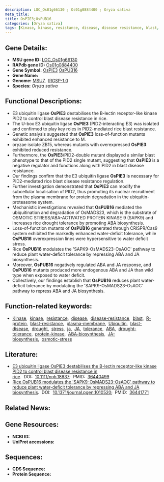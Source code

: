 ```yaml
---
description: LOC_Os01g66130 ; Os01g0884400 ; Oryza sativa
meta_title:
title: OsPIE3;OsPUB16
categories: [Oryza sativa]
tags: [Kinase, kinase, resistance, disease, disease resistance, blast, R protein, blast resistance, plasma membrane, Ubiquitin, blast disease, drought, stress, ja, JA, tolerance, ABA, drought tolerance, protein kinase,  ABA , ABA biosynthesis, JA biosynthesis, osmotic stress,  ja ]
---
```


## Gene Details:
- **MSU gene ID:** [LOC_Os01g66130](http://rice.uga.edu/cgi-bin/ORF_infopage.cgi?orf=LOC_Os01g66130)  
- **RAPdb gene ID:** [Os01g0884400](https://rapdb.dna.affrc.go.jp/locus/?name=Os01g0884400)  
- **Gene Symbol:** <u>OsPIE3</u>&nbsp;<u>OsPUB16</u>
- **Gene Name:**
- **Genome:**  [MSU7](http://rice.uga.edu/),&nbsp;&nbsp;[IRGSP-1.0](https://rapdb.dna.affrc.go.jp/download/irgsp1.html)
- **Species:** *Oryza sativa*

## Functional Descriptions:
   - E3 ubiquitin ligase **OsPIE3** destabilises the B-lectin receptor-like kinase PID2 to control blast disease resistance in rice.
   - The U-box E3 ubiquitin ligase **OsPIE3** (PID2-interacting E3) was isolated and confirmed to play key roles in PID2-mediated rice blast resistance.
   - Genetic analysis suggested that **OsPIE3** loss-of-function mutants exhibited enhanced resistance to M.
   - oryzae isolate ZB15, whereas mutants with overexpressed **OsPIE3** exhibited reduced resistance.
   - Furthermore, the **OsPIE3**/PID2-double mutant displayed a similar blast phenotype to that of the PID2 single mutant, suggesting that **OsPIE3** is a negative regulator and functions along with PID2 in blast disease resistance.
   - Our findings confirm that the E3 ubiquitin ligase **OsPIE3** is necessary for PID2-mediated rice blast disease resistance regulation.
   - Further investigation demonstrated that **OsPIE3** can modify the subcellular localisation of PID2, thus promoting its nuclear recruitment from the plasma membrane for protein degradation in the ubiquitin-proteasome system.
   - Mechanistic investigations revealed that **OsPUB16** mediated the ubiquitination and degradation of OsMADS23, which is the substrate of OSMOTIC STRESS/ABA-ACTIVATED PROTEIN KINASE 9 (SAPK9) and increases rice drought tolerance by promoting ABA biosynthesis.
   - Loss-of-function mutants of **OsPUB16** generated through CRISPR/Cas9 system exhibited the markedly enhanced water-deficit tolerance, while **OsPUB16** overexpression lines were hypersensitive to water deficit stress.
   - Rice **OsPUB16** modulates the &#x27;SAPK9-OsMADS23-OsAOC&#x27; pathway to reduce plant water-deficit tolerance by repressing ABA and JA biosynthesis.
   - Moreover, **OsPUB16** negatively regulated ABA and JA response, and **OsPUB16** mutants produced more endogenous ABA and JA than wild type when exposed to water deficit.
   - Collectively, our findings establish that **OsPUB16** reduces plant water-deficit tolerance by modulating the &#x27;SAPK9-OsMADS23-OsAOC&#x27; pathway to repress ABA and JA biosynthesis.

## Function-related keywords:
   - [Kinase](/tags/Kinase/),&nbsp;&nbsp;[kinase](/tags/kinase/),&nbsp;&nbsp;[resistance](/tags/resistance/),&nbsp;&nbsp;[disease](/tags/disease/),&nbsp;&nbsp;[disease-resistance](/tags/disease-resistance/),&nbsp;&nbsp;[blast](/tags/blast/),&nbsp;&nbsp;[R-protein](/tags/R-protein/),&nbsp;&nbsp;[blast-resistance](/tags/blast-resistance/),&nbsp;&nbsp;[plasma-membrane](/tags/plasma-membrane/),&nbsp;&nbsp;[Ubiquitin](/tags/Ubiquitin/),&nbsp;&nbsp;[blast-disease](/tags/blast-disease/),&nbsp;&nbsp;[drought](/tags/drought/),&nbsp;&nbsp;[stress](/tags/stress/),&nbsp;&nbsp;[ja](/tags/ja/),&nbsp;&nbsp;[JA](/tags/JA/),&nbsp;&nbsp;[tolerance](/tags/tolerance/),&nbsp;&nbsp;[ABA](/tags/ABA/),&nbsp;&nbsp;[drought-tolerance](/tags/drought-tolerance/),&nbsp;&nbsp;[protein-kinase](/tags/protein-kinase/),&nbsp;&nbsp;[ABA-biosynthesis](/tags/ABA-biosynthesis/),&nbsp;&nbsp;[JA-biosynthesis](/tags/JA-biosynthesis/),&nbsp;&nbsp;[osmotic-stress](/tags/osmotic-stress/)

## Literature:
   - [E3 ubiquitin ligase OsPIE3 destabilises the B-lectin receptor-like kinase PID2 to control blast disease resistance in rice](https://www.doi.org/10.1111/nph.18637).&nbsp;&nbsp;DOI:&nbsp;&nbsp;[10.1111/nph.18637](https://www.doi.org/10.1111/nph.18637);&nbsp;&nbsp;PMID:&nbsp;&nbsp;[36440499](https://pubmed.ncbi.nlm.nih.gov/36440499/)
   - [Rice OsPUB16 modulates the 'SAPK9-OsMADS23-OsAOC' pathway to reduce plant water-deficit tolerance by repressing ABA and JA biosynthesis](https://www.doi.org/10.1371/journal.pgen.1010520).&nbsp;&nbsp;DOI:&nbsp;&nbsp;[10.1371/journal.pgen.1010520](https://www.doi.org/10.1371/journal.pgen.1010520);&nbsp;&nbsp;PMID:&nbsp;&nbsp;[36441771](https://pubmed.ncbi.nlm.nih.gov/36441771/)

## Related News:

## Gene Resources:
- **NCBI ID:**  []()
- **UniProt accessions:** [](https://www.uniprot.org/uniprotkb//entry)

## Sequences:
- **CDS Sequence:**
- **Protein Sequence:**
